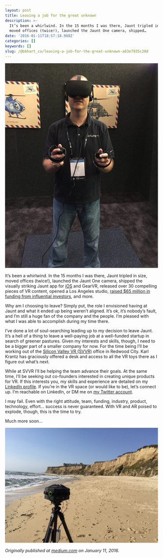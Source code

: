 ```yaml
---
layout: post
title: Leaving a job for the great unknown
description: >-
  It’s been a whirlwind. In the 15 months I was there, Jaunt tripled in size,
  moved offices (twice!), launched the Jaunt One camera, shipped…
date: '2016-01-11T18:57:18.988Z'
categories: []
keywords: []
slug: /@bbhart_ca/leaving-a-job-for-the-great-unknown-a63e7935c20d
---
```


![](/assets/1__C____Czqok__Pz98P7__M7XL6g.jpeg)

It’s been a whirlwind. In the 15 months I was there, Jaunt tripled in size, moved offices (twice!), launched the Jaunt One camera, shipped the visually striking Jaunt app for [iOS](https://itunes.apple.com/us/app/jaunt-vr/id1048352748) and GearVR, released over 30 compelling pieces of VR content, opened a Los Angeles studio, [raised $65 million in funding from influential investors](https://medium.com/@bbhart/jaunt-raises-65-million-8ec9f9064283#.bevgggcil), and more.

Why am I choosing to leave? Simply put, the role I envisioned having at Jaunt and what it ended up being weren’t aligned. It’s ok, it’s nobody’s fault, and I’m still a huge fan of the company and the people. I’m pleased with what I was able to accomplish during my time there.

I’ve done a lot of soul-searching leading up to my decision to leave Jaunt. It’s a hell of a thing to leave a well-paying job at a well-funded startup in search of greener pastures. Given my interests and skills, though, I need to be a bigger part of a smaller company for now. For the time being I’ll be working out of the [Silicon Valley VR (SVVR)](http://svvr.com/) office in Redwood City. Karl Krantz has graciously offered a desk and access to all the VR toys there as I figure out what’s next.

While at SVVR I’ll be helping the team advance their goals. At the same time, I’ll be seeking out co-founders interested in creating unique products for VR. If this interests you, my skills and experience are detailed on my [LinkedIn profile](http://linkedin.com/in/bhart). If you’re in the VR space (or would like to be), let’s connect up. I’m reachable on LinkedIn, or DM me on [my Twitter account](http://twitter.com/vr_bhart).

I may fail. Even with the right attitude, team, funding, industry, product, technology, effort… success is never guaranteed. With VR and AR poised to explode, though, this is the time to try.

Much more soon…

![](/assets/1__NKSnySbrVmR67gg3ZK1DwQ.jpeg)

_Originally published at_ [_medium.com_](https://medium.com/@bbhart/leaving-a-job-for-the-great-unknown-a63e153c6c8c) _on January 11, 2016._
